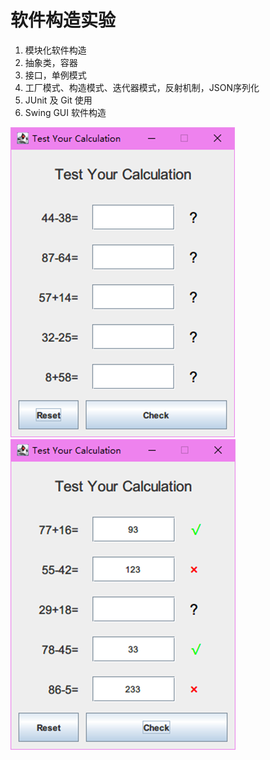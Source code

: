 # 软件构造实验

1. 模块化软件构造
2. 抽象类，容器
3. 接口，单例模式
4. 工厂模式、构造模式、迭代器模式，反射机制，JSON序列化
5. JUnit 及 Git 使用
6. Swing GUI 软件构造

![运行截图](image/img_1.png)
![运行截图](image/img_2.png)